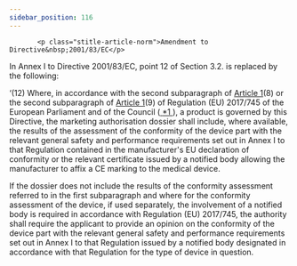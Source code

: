 ```yaml
---
sidebar_position: 116
---
```

           <p class="stitle-article-norm">Amendment to Directive&nbsp;2001/83/EC</p>
   <p class="norm">In Annex&nbsp;I to Directive&nbsp;2001/83/EC, point 12 of Section&nbsp;3.2. is replaced by the following:</p>
   <div >
      <p class="norm">‘(12)<span >&nbsp;</span>Where,
 in accordance with the second subparagraph&nbsp;of <a href='../CHAPTER I/Article 1 - Subject matter and scope'> Article 1</a>(8) or
 the second subparagraph&nbsp;of <a href='../CHAPTER I/Article 1 - Subject matter and scope'> Article 1</a>(9) of 
Regulation&nbsp;(EU)&nbsp;2017/745 of the European Parliament and of the
 Council&nbsp;(<a href="#E0005" id="src.E0005">
            <span class="superscript">*1</span>
         </a>), a product is governed by this Directive, the marketing 
authorisation dossier shall include, where available, the results of the
 assessment of the conformity of the device part with the relevant 
general safety and performance requirements set out in Annex&nbsp;I to 
that Regulation contained in the manufacturer's EU declaration of 
conformity or the relevant certificate issued by a notified body 
allowing the manufacturer to affix a CE&nbsp;marking to the medical 
device.</p>
   </div>
   <p class="list">If the dossier does not include the results of the 
conformity assessment referred to in the first subparagraph&nbsp;and 
where for the conformity assessment of the device, if used separately, 
the involvement of a notified body is required in accordance with 
Regulation&nbsp;(EU)&nbsp;2017/745, the authority shall require the 
applicant to provide an opinion on the conformity of the device part 
with the relevant general safety and performance requirements set out in
 Annex&nbsp;I to that Regulation issued by a notified body designated in
 accordance with that Regulation for the type of device in question.</p>
